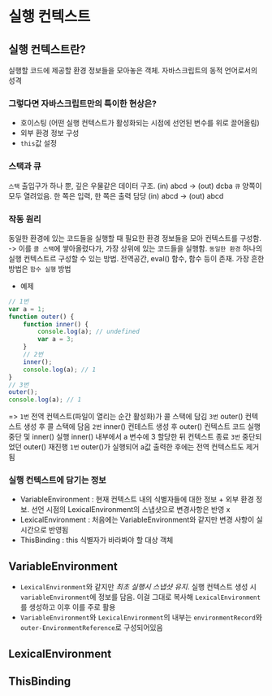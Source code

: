 # 실행 컨텍스트
## 실행 컨텍스트란?
실행할 코드에 제공할 환경 정보들을 모아놓은 객체. 자바스크립트의 동적 언어로서의 성격
### 그렇다면 자바스크립트만의 특이한 현상은?
- 호이스팅 (어떤 실행 컨텍스트가 활성화되는 시점에 선언된 변수를 위로 끌어올림)
- 외부 환경 정보 구성
- `this`값 설정
### 스택과 큐
`스택` 출입구가 하나 뿐, 깊은 우물같은 데이터 구조. (in) abcd -> (out) dcba
`큐` 양쪽이 모두 열려있음. 한 쪽은 입력, 한 쪽은 출력 담당 (in) abcd -> (out) abcd
### 작동 원리
동일한 환경에 있는 코드들을 실행할 때 필요한 환경 정보들을 모아 컨텍스트를 구성함. -> 이를 `콜 스택`에 쌓아올렸다가, 가장 상위에 있는 코드들을 실행함.
`동일한 환경` 하나의 실행 컨텍스트르 구성할 수 있는 방법. 전역공간, eval() 함수, 함수 등이 존재. 가장 흔한 방법은 `함수 실행` 방법
- 예제
```javascript
// 1번
var a = 1;
function outer() {
    function inner() {
        console.log(a); // undefined
        var a = 3;
    }
    // 2번
    inner();
    console.log(a); // 1
}
// 3번
outer();
console.log(a); // 1
```
=> `1번` 전역 컨텍스트(파일이 열리는 순간 활성화)가 콜 스택에 담김
   `3번` outer() 컨텍스트 생성 후 콜 스택에 담음
   `2번` inner() 컨테스트 생성 후 outer() 컨텍스트 코드 실행 중단 및 inner() 실행
        inner() 내부에서 a 변수에 3 할당한 뒤 컨텍스트 종료
   `3번` 중단되었던 outer() 재진행
   `1번` outer()가 실행되어 a값 출력한 후에는 전역 컨텍스트도 제거됨
### 실행 컨텍스트에 담기는 정보
- VariableEnvironment : 현재 컨텍스트 내의 식별자들에 대한 정보 + 외부 환경 정보. 선언 시점의 LexicalEnvironment의 스냅샷으로 변경사항은 반영 x
- LexicalEnvironment : 처음에는 VariableEnvironment와 같지만 변경 사항이 실시간으로 반영됨
- ThisBinding : this 식별자가 바라봐야 할 대상 객체
## VariableEnvironment
- `LexicalEnvironment`와 같지만 _최초 실행시 스냅샷 유지_. 실행 컨텍스트 생성 시 `variableEnvironment`에 정보를 담음. 이걸 그대로 복사해 `LexicalEnvironment`를 생성하고 이후 이를 주로 활용
- `VariableEnvironment`와 `LexicalEnvironment`의 내부는 `environmentRecord`와 `outer-EnvironmentReference`로 구성되어있음
## LexicalEnvironment
## ThisBinding
